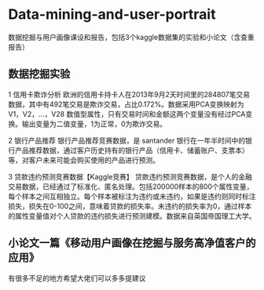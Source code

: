 # Data-mining-and-user-portrait
数据挖掘与用户画像课设和报告，包括3个kaggle数据集的实验和小论文（含查重报告）

## 数据挖掘实验
1 信用卡欺诈分析
欧洲的信用卡持卡人在2013年9月2天时间里的284807笔交易数据，其中有492笔交易是欺诈交易，占比0.172%。数据采用PCA变换映射为V1，V2，...，V28 数值型属性，只有交易时间和金额这两个变量没有经过PCA变换。输出变量为二值变量，1为正常，0为欺诈交易。

2 银行产品推荐
银行产品推荐竞赛数据，是 santander 银行在一年半时间中的银行产品推荐数据，通过客户历史持有的银行产品（信用卡、储蓄账户、支票本）等，对客户未来可能会购买使用的产品进行预测。

3 贷款违约预测竞赛数据【Kaggle竞赛】
贷款违约预测竞赛数据，是个人的金融交易数据，已经通过了标准化、匿名处理。包括200000样本的800个属性变量，每个样本之间互相独立。每个样本被标注为违约或未违约，如果是违约则同时标注损失，损失在0-100之间，意味着贷款的损失率。未违约的损失率为0，通过样本的属性变量值对个人贷款的违约损失进行预测建模。数据来自英国帝国理工大学。

## 小论文一篇《移动用户画像在挖掘与服务高净值客户的应用》
有很多不足的地方希望大佬们可以多多提建议

